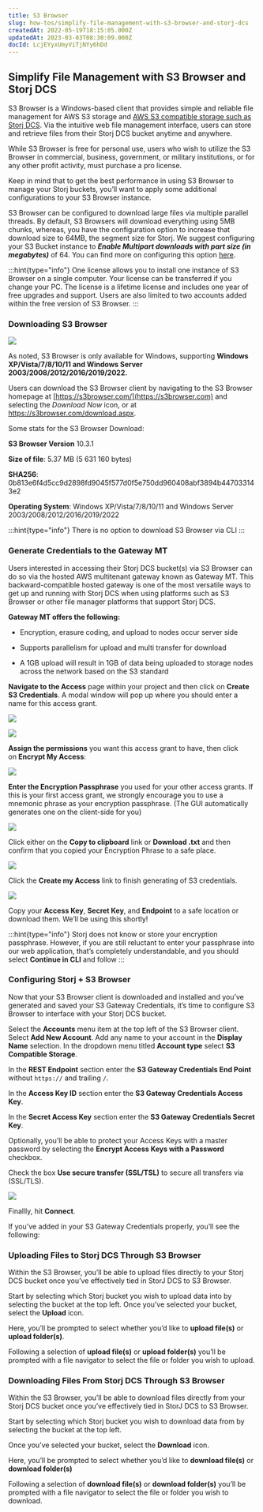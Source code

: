```yaml
---
title: S3 Browser
slug: how-tos/simplify-file-management-with-s3-browser-and-storj-dcs
createdAt: 2022-05-19T18:15:05.000Z
updatedAt: 2023-03-03T08:30:09.000Z
docId: LcjEYyxUmyViTjNYy6hDd
---
```


## Simplify File Management with S3 Browser and Storj DCS

S3 Browser is a Windows-based client that provides simple and reliable file management for AWS S3 storage and [AWS S3 compatible storage such as Storj DCS](https://www.storj.io/blog/what-is-s3-compatibility). Via the intuitive web file management interface, users can store and retrieve files from their Storj DCS bucket anytime and anywhere.

While S3 Browser is free for personal use, users who wish to utilize the S3 Browser in commercial, business, government, or military institutions, or for any other profit activity, must purchase a pro license.

Keep in mind that to get the best performance in using S3 Browser to manage your Storj buckets, you’ll want to apply some additional configurations to your S3 Browser instance.

S3 Browser can be configured to download large files via multiple parallel threads. By default, S3 Browsers will download everything using 5MB chunks, whereas, you have the configuration option to increase that download size to 64MB, the segment size for Storj. We suggest configuring your S3 Bucket instance to ***Enable Multipart downloads with part size (in megabytes)*** of 64. You can find more on configuring this option [here](https://s3browser.com/multipart-downloads.aspx).

:::hint{type="info"}
One license allows you to install one instance of S3 Browser on a single computer. Your license can be transferred if you change your PC. The license is a lifetime license and includes one year of free upgrades and support. Users are also limited to two accounts added within the free version of S3 Browser.
:::

### Downloading S3 Browser

![](https://archbee-image-uploads.s3.amazonaws.com/kv3plx2xmXcUGcVl4Lttj/imHgm4QwRRec0sKL2Z-yx_pasted-image-0.png)

As noted, S3 Browser is only available for Windows, supporting **Windows XP/Vista/7/8/10/11 and Windows Server 2003/2008/2012/2016/2019/2022.**

Users can download the S3 Browser client by navigating to the S3 Browser homepage at [https://s3browser.com/](https://s3browser.com) and selecting the *Download Now* icon, or at <https://s3browser.com/download.aspx>.

Some stats for the S3 Browser Download:&#x20;

**S3 Browser Version** 10.3.1&#x20;

**Size of file**: 5.37 MB (5 631 160 bytes)&#x20;

**SHA256**: 0b813e6f4d5cc9d2898fd9045f577d0f5e750dd960408abf3894b447033143e2&#x20;

**Operating System**: Windows XP/Vista/7/8/10/11 and Windows Server 2003/2008/2012/2016/2019/2022

:::hint{type="info"}
There is no option to download S3 Browser via CLI
:::

### Generate Credentials to the Gateway MT

Users interested in accessing their Storj DCS bucket(s) via S3 Browser can do so via the hosted AWS multitenant gateway known as Gateway MT. This backward-compatible hosted gateway is one of the most versatile ways to get up and running with Storj DCS when using platforms such as S3 Browser or other file manager platforms that support Storj DCS.

**Gateway MT offers the following:**

*   Encryption, erasure coding, and upload to nodes occur server side

*   Supports parallelism for upload and multi transfer for download

*   A 1GB upload will result in 1GB of data being uploaded to storage nodes across the network based on the S3 standard

**Navigate to the Access** page within your project and then click on **Create S3 Credentials**. A modal window will pop up where you should enter a name for this access grant.

![](https://archbee-image-uploads.s3.amazonaws.com/kv3plx2xmXcUGcVl4Lttj/U_P56dlNYzj-p7I4Ubsvj_rclone1.png)

![](https://archbee-image-uploads.s3.amazonaws.com/kv3plx2xmXcUGcVl4Lttj/xTdExe6AA-ZbmJWOqNmSf_rclone2.png)

**Assign the permissions** you want this access grant to have, then click on **Encrypt My Access**:

![](https://archbee-image-uploads.s3.amazonaws.com/kv3plx2xmXcUGcVl4Lttj/m_NwIW3B7Rx5xOL1zRAwz_rclone3.png)

**Enter the Encryption Passphrase** you used for your other access grants. If this is your first access grant, we strongly encourage you to use a mnemonic phrase as your encryption passphrase. (The GUI automatically generates one on the client-side for you)

![](https://archbee-image-uploads.s3.amazonaws.com/kv3plx2xmXcUGcVl4Lttj/JrZT5rCAHWkwTWMy-iJzE_rclone4.png)

Click either on the **Copy to clipboard** link or **Download .txt** and then confirm that you copied your Encryption Phrase to a safe place.

![](https://archbee-image-uploads.s3.amazonaws.com/kv3plx2xmXcUGcVl4Lttj/1tsIfAbcVWQWViVWNSYF1_rclone5.png)

Click the **Create my Access** link to finish generating of S3 credentials.

![](https://archbee-image-uploads.s3.amazonaws.com/kv3plx2xmXcUGcVl4Lttj/m4gl1YLwvpUBQ0DTu6mQe_rclone6.png)

Copy your **Access Key**, **Secret Key**, and **Endpoint** to a safe location or download them. We’ll be using this shortly!

:::hint{type="info"}
Storj does not know or store your encryption passphrase. However, if you are still reluctant to enter your passphrase into our web application, that’s completely understandable, and you should select **Continue in CLI** and follow [](docId\:TbMdOGCAXNWyPpQmH6EOq)
:::

### Configuring Storj + S3 Browser

Now that your S3 Browser client is downloaded and installed and you’ve generated and saved your S3 Gateway Credentials, it’s time to configure S3 Browser to interface with your Storj DCS bucket.

Select the **Accounts** menu item at the top left of the S3 Browser client. Select **Add New Account**. Add any name to your account in the **Display Name** selection. In the dropdown menu titled **Account type** select **S3 Compatible Storage**.



In the **REST Endpoint** section enter the **S3 Gateway Credentials End Point** without `https://` and trailing `/`.

In the **Access Key ID** section enter the **S3 Gateway Credentials Access Key**.

In the **Secret Access Key** section enter the **S3 Gateway Credentials Secret Key**.

Optionally, you’ll be able to protect your Access Keys with a master password by selecting the **Encrypt Access Keys with a Password** checkbox.

Check the box **Use secure transfer (SSL/TSL)** to secure all transfers via (SSL/TLS).

![](https://archbee-image-uploads.s3.amazonaws.com/kv3plx2xmXcUGcVl4Lttj/floRrJHtKxYJNVPKRL2Cl_s3browser.png)

Finallly, hit **Connect**.

If you’ve added in your S3 Gateway Credentials properly, you’ll see the following:

### Uploading Files to Storj DCS Through S3 Browser

Within the S3 Browser, you’ll be able to upload files directly to your Storj DCS bucket once you’ve effectively tied in StorJ DCS to S3 Browser.

Start by selecting which Storj bucket you wish to upload data into by selecting the bucket at the top left. Once you’ve selected your bucket, select the **Upload** icon.

Here, you’ll be prompted to select whether you’d like to **upload file(s)** or **upload folder(s)**.

Following a selection of **upload file(s)** or **upload folder(s)** you’ll be prompted with a file navigator to select the file or folder you wish to upload.

### Downloading Files From Storj DCS Through S3 Browser

Within the S3 Browser, you’ll be able to download files directly from your Storj DCS bucket once you’ve effectively tied in StorJ DCS to S3 Browser.

Start by selecting which Storj bucket you wish to download data from by selecting the bucket at the top left.

Once you’ve selected your bucket, select the **Download** icon.

Here, you’ll be prompted to select whether you’d like to **download file(s)** or **download folder(s)**

Following a selection of **download file(s)** or **download folder(s)** you’ll be prompted with a file navigator to select the file or folder you wish to download.

